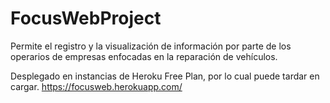 # FocusWebProject

Permite el registro y la visualización de información por parte de los operarios de empresas enfocadas en la reparación de vehículos.

Desplegado en instancias de Heroku Free Plan, por lo cual puede tardar en cargar. 
https://focusweb.herokuapp.com/

